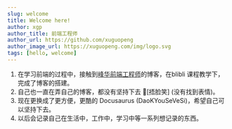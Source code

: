 ```yaml
---
slug: welcome
title: Welcome here!
author: xgp
author_title: 前端工程师
author_url: https://github.com/xuguopeng
author_image_url: https://xuguopeng.com/img/logo.svg
tags: [hello, welcome]
---
```


<!-- truncate -->
1. 在学习前端的过程中，接触到[峰华前端工程师](https://www.zxuqian.cn/)的博客，在blibli 课程教学下，完成了博客的搭建。
2. 自己也一直在弄自己的博客，都没有坚持下去 [捂脸笑] (没有找到表情)。
3. 现在更换成了更方便，更酷的 Docusaurus (DaoKYouSeVeSi)，希望自己可以坚持下去。
4. 以后会记录自己在生活中，工作中，学习中等一系列想记录的东西。
